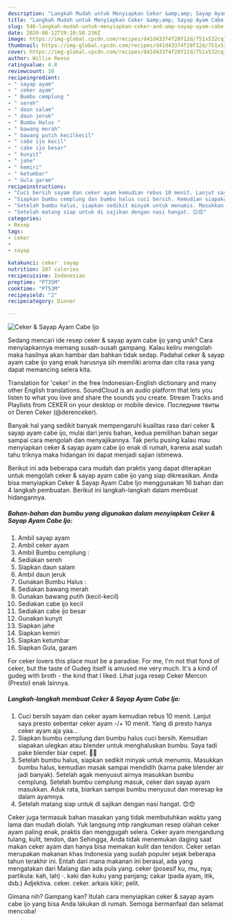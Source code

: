 ```yaml
---
description: "Langkah Mudah untuk Menyiapkan Ceker &amp;amp; Sayap Ayam Cabe Ijo yang Bisa Manjain Lidah"
title: "Langkah Mudah untuk Menyiapkan Ceker &amp;amp; Sayap Ayam Cabe Ijo yang Bisa Manjain Lidah"
slug: 546-langkah-mudah-untuk-menyiapkan-ceker-and-amp-sayap-ayam-cabe-ijo-yang-bisa-manjain-lidah
date: 2020-08-12T19:10:50.236Z
image: https://img-global.cpcdn.com/recipes/d41d43374f28f12d/751x532cq70/ceker-sayap-ayam-cabe-ijo-foto-resep-utama.jpg
thumbnail: https://img-global.cpcdn.com/recipes/d41d43374f28f12d/751x532cq70/ceker-sayap-ayam-cabe-ijo-foto-resep-utama.jpg
cover: https://img-global.cpcdn.com/recipes/d41d43374f28f12d/751x532cq70/ceker-sayap-ayam-cabe-ijo-foto-resep-utama.jpg
author: Willie Reese
ratingvalue: 4.8
reviewcount: 10
recipeingredient:
- " sayap ayam"
- " ceker ayam"
- " Bumbu cemplung "
- " sereh"
- " daun salam"
- " daun jeruk"
- " Bumbu Halus "
- " bawang merah"
- " bawang putih kecilkecil"
- " cabe ijo kecil"
- " cabe ijo besar"
- " kunyit"
- " jahe"
- " kemiri"
- " ketumbar"
- " Gula garam"
recipeinstructions:
- "Cuci bersih sayam dan ceker ayam kemudian rebus 10 menit. Lanjut saya presto sebentar ceker ayam -/+ 10 menit. Yang di presto hanya ceker ayam aja yaa..."
- "Siapkan bumbu cemplung dan bumbu halus cuci bersih. Kemudian siapakan ulegkan atau blender untuk menghaluskan bumbu. Saya tadi pake blender biar cepet. 🤭🤭"
- "Setelah bumbu halus, siapkan sedikit minyak untuk menumis. Masukkan bumbu halus, kemudian masak sampai mendidih (karna pake blender air jadi banyak). Setelah agak menyusut airnya masukkan bumbu cemplung. Setelah bumbu cemplung masuk, ceker dan sayap ayam masukkan. Aduk rata, biarkan sampai bumbu menyusut dan meresap ke dalam ayamnya."
- "Setelah matang siap untuk di sajikan dengan nasi hangat. 😊😍"
categories:
- Resep
tags:
- ceker
- 
- sayap

katakunci: ceker  sayap 
nutrition: 287 calories
recipecuisine: Indonesian
preptime: "PT35M"
cooktime: "PT53M"
recipeyield: "2"
recipecategory: Dinner

---
```



![Ceker &amp; Sayap Ayam Cabe Ijo](https://img-global.cpcdn.com/recipes/d41d43374f28f12d/751x532cq70/ceker-sayap-ayam-cabe-ijo-foto-resep-utama.jpg)

Sedang mencari ide resep ceker &amp; sayap ayam cabe ijo yang unik? Cara menyiapkannya memang susah-susah gampang. Kalau keliru mengolah maka hasilnya akan hambar dan bahkan tidak sedap. Padahal ceker &amp; sayap ayam cabe ijo yang enak harusnya sih memiliki aroma dan cita rasa yang dapat memancing selera kita.

Translation for &#39;ceker&#39; in the free Indonesian-English dictionary and many other English translations. SoundCloud is an audio platform that lets you listen to what you love and share the sounds you create. Stream Tracks and Playlists from CEKER on your desktop or mobile device. Последние твиты от Deren Ceker (@derenceker).

Banyak hal yang sedikit banyak mempengaruhi kualitas rasa dari ceker &amp; sayap ayam cabe ijo, mulai dari jenis bahan, kedua pemilihan bahan segar sampai cara mengolah dan menyajikannya. Tak perlu pusing kalau mau menyiapkan ceker &amp; sayap ayam cabe ijo enak di rumah, karena asal sudah tahu triknya maka hidangan ini dapat menjadi sajian istimewa.


Berikut ini ada beberapa cara mudah dan praktis yang dapat diterapkan untuk mengolah ceker &amp; sayap ayam cabe ijo yang siap dikreasikan. Anda bisa menyiapkan Ceker &amp; Sayap Ayam Cabe Ijo menggunakan 16 bahan dan 4 langkah pembuatan. Berikut ini langkah-langkah dalam membuat hidangannya.

<!--inarticleads1-->

##### Bahan-bahan dan bumbu yang digunakan dalam menyiapkan Ceker &amp; Sayap Ayam Cabe Ijo:

1. Ambil  sayap ayam
1. Ambil  ceker ayam
1. Ambil  Bumbu cemplung :
1. Sediakan  sereh
1. Siapkan  daun salam
1. Ambil  daun jeruk
1. Gunakan  Bumbu Halus :
1. Sediakan  bawang merah
1. Gunakan  bawang putih (kecil-kecil)
1. Sediakan  cabe ijo kecil
1. Sediakan  cabe ijo besar
1. Gunakan  kunyit
1. Siapkan  jahe
1. Siapkan  kemiri
1. Siapkan  ketumbar
1. Siapkan  Gula, garam


For ceker lovers this place must be a paradise. For me, I&#39;m not that fond of ceker, but the taste of Gudeg itself is amused me very much. It&#39;s a kind of gudeg with broth - the kind that I liked. Lihat juga resep Ceker Mercon (Presto) enak lainnya. 

<!--inarticleads2-->

##### Langkah-langkah membuat Ceker &amp; Sayap Ayam Cabe Ijo:

1. Cuci bersih sayam dan ceker ayam kemudian rebus 10 menit. Lanjut saya presto sebentar ceker ayam -/+ 10 menit. Yang di presto hanya ceker ayam aja yaa...
1. Siapkan bumbu cemplung dan bumbu halus cuci bersih. Kemudian siapakan ulegkan atau blender untuk menghaluskan bumbu. Saya tadi pake blender biar cepet. 🤭🤭
1. Setelah bumbu halus, siapkan sedikit minyak untuk menumis. Masukkan bumbu halus, kemudian masak sampai mendidih (karna pake blender air jadi banyak). Setelah agak menyusut airnya masukkan bumbu cemplung. Setelah bumbu cemplung masuk, ceker dan sayap ayam masukkan. Aduk rata, biarkan sampai bumbu menyusut dan meresap ke dalam ayamnya.
1. Setelah matang siap untuk di sajikan dengan nasi hangat. 😊😍


Ceker juga termasuk bahan masakan yang tidak membutuhkan waktu yang lama dan mudah diolah. Yuk langsung intip rangkuman resep olahan ceker ayam paling enak, praktis dan menggugah selera. Ceker ayam mengandung tulang, kulit, tendon, dan Sehingga, Anda tidak menemukan daging saat makan ceker ayam dan hanya bisa memakan kulit dan tendon. Ceker setan merupakan makanan khas Indonesia yang sudah populer sejak beberapa tahun terakhir ini. Entah dari mana makanan ini berasal, ada yang mengatakan dari Malang dan ada pula yang. ceker (posesif ku, mu, nya; partikula: kah, lah) ·. kaki dan kuku yang panjang; cakar (pada ayam, itik, dsb.) Adjektiva. ceker. ceker. arkais kikir; pelit. 

Gimana nih? Gampang kan? Itulah cara menyiapkan ceker &amp; sayap ayam cabe ijo yang bisa Anda lakukan di rumah. Semoga bermanfaat dan selamat mencoba!
